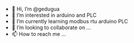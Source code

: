 - 👋 Hi, I’m @gedugua
- 👀 I’m interested in arduino and PLC
- 🌱 I’m currently learning modbus rtu arduino PLC
- 💞️ I’m looking to collaborate on ...
- 📫 How to reach me ...

<!---
gedugua/gedugua is a ✨ special ✨ repository because its `README.md` (this file) appears on your GitHub profile.
You can click the Preview link to take a look at your changes.
--->
